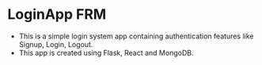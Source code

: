 # LoginApp FRM

* This is a simple login system app containing authentication features like Signup, Login, Logout.
* This app is created using Flask, React and MongoDB.

